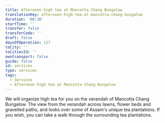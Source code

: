 ```yaml
---
title: Afternoon high tea at Mancotta Chang Bungalow
translationKey: afternoon-high-tea-at-mancotta-chang-bungalow
duration: '00:30'
startTime: ''
transfer: false
transferCode: ''
draft: false
daysOfOperation: 127
toCity: ''
toCitiesId: ''
owntransport: false
guide: false
id: services
type: services
tags:
  - Services
  - Afternoon high tea at Mancotta Chang Bungalow
---
```

We will organize high tea for you on the verandah of Mancotta Chang Bungalow. The view from the verandah across lawns, flower beds and gravelled paths, and looks over some of Assam's unique tea plantations. If you wish, you can take a walk through the surrounding tea plantations.
